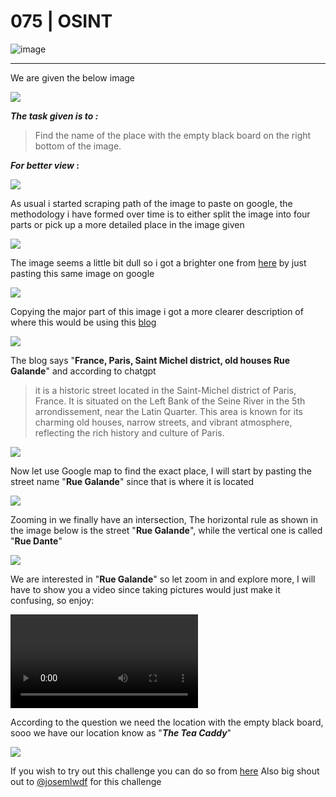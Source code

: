 # **075 | OSINT**


![image](https://github.com/sec-fortress/sec-fortress.github.io/assets/132317714/80131fcf-fdc4-4a68-b13d-d6dfa8fb12b0)

***

We are given the below image 



![](https://i.imgur.com/zFKDmNo.png)



**_The task given is to :_**


> Find the name of the place with the empty black board on the right bottom of the image.




**_For better view_ :**


![](https://i.imgur.com/3itbfab.png)



As usual i started scraping path of the image to paste on google, the methodology i have formed over time is to either split the image into four parts or pick up a more detailed place in the image given



![](https://i.imgur.com/xuZ1Nuo.png)




The image seems a little bit dull so i got a brighter one from [here](https://en.tripmydream.com/france/paris/weather) by just pasting this same image on google



![](https://i.imgur.com/rYEUUsl.png)



Copying the major part of this image i got a more clearer description of where this would be using this [blog](https://www.imageprofessionals.com/en/images/13936035-France-Paris-Saint-Michel-district-old-houses-Rue-Galande-n)



![](https://i.imgur.com/IUfjz44.png)




The blog says "**France, Paris, Saint Michel district, old houses Rue Galande**" and according to chatgpt


> it is a historic street located in the Saint-Michel district of Paris, France. It is situated on the Left Bank of the Seine River in the 5th arrondissement, near the Latin Quarter. This area is known for its charming old houses, narrow streets, and vibrant atmosphere, reflecting the rich history and culture of Paris.



![](https://i.imgur.com/oiG3dRC.png)



Now let use Google map to find the exact place, I will start by pasting the street name "**Rue Galande**" since that is where it is located




![](https://i.imgur.com/AJ7wt49.png)



Zooming in we finally have an intersection, The horizontal rule as shown in the image below is the street "**Rue Galande**", while the vertical one is called "**Rue Dante**"




![](https://i.imgur.com/E6R6pqZ.png)



We are interested in "**Rue Galande**" so let zoom in and explore more, I will have to show you a video since taking pictures would just make it confusing, so enjoy:


![](https://github.com/sec-fortress/sec-fortress.github.io/blob/main/posts/HackMyVM/images/2024-05-31_02-41-40.mp4)



According to the question we need the location with the empty black board, sooo we have our location know as "**_The Tea Caddy_**"



![](https://i.imgur.com/0VnSTT9.png)



If you wish to try out this challenge you can do so from [here](https://hackmyvm.eu/challenges/challenge.php?c=075) Also big shout out to [@josemlwdf](https://github.com/josemlwdf?source=about_page-------------------------------------) for this challenge 


